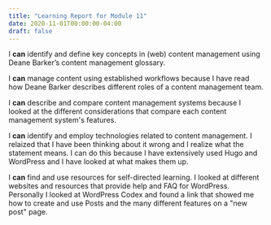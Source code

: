 ```yaml
---
title: "Learning Report for Module 11"
date: 2020-11-01T00:00:00-04:00
draft: false
---
```



I **can** identify and define key concepts in (web) content management using Deane Barker’s content management glossary.

I **can** manage content using established workflows because I have read how Deane Barker describes different roles of a content management team.

I **can** describe and compare content management systems because I looked at the different considerations that compare each content management system's features.

I **can** identify and employ technologies related to content management. I relaized that I have been thinking about it wrong and I realize what the statement means. I can do this because I have extensively used Hugo and WordPress and I have looked at what makes them up.

I **can** find and use resources for self-directed learning. I looked at different websites and resources that provide help and FAQ for WordPress. Personally I looked at WordPress Codex and found a link that showed me how to create and use Posts and the many different features on a "new post" page.
